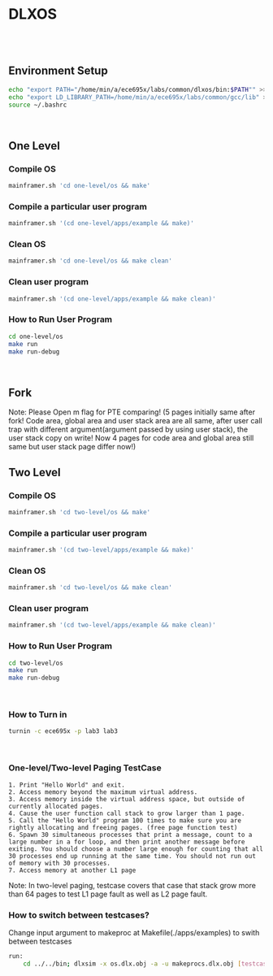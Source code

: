 # DLXOS
<br /><br />


## Environment Setup
```bash
echo "export PATH="/home/min/a/ece695x/labs/common/dlxos/bin:$PATH"" >> ~/.bashrc
echo "export LD_LIBRARY_PATH=/home/min/a/ece695x/labs/common/gcc/lib" >> ~/.bashrc
source ~/.bashrc
```
<br />


## One Level
### Compile OS
```bash
mainframer.sh 'cd one-level/os && make'
```
### Compile a particular user program
```bash
mainframer.sh '(cd one-level/apps/example && make)'
```
### Clean OS
```bash
mainframer.sh 'cd one-level/os && make clean'
```
### Clean user program
```bash
mainframer.sh '(cd one-level/apps/example && make clean)'
```
### How to Run User Program 
```bash
cd one-level/os
make run
make run-debug
```
<br />


## Fork
Note: Please Open m flag for PTE comparing! (5 pages initially same after fork! Code area, global area and user stack area are all same, after user call trap with different argument(argument passed by using user stack), the user stack copy on write! Now 4 pages for code area and global area still same but user stack page differ now!)
<br />


## Two Level
### Compile OS
```bash
mainframer.sh 'cd two-level/os && make'
```
### Compile a particular user program
```bash
mainframer.sh '(cd two-level/apps/example && make)'
```
### Clean OS
```bash
mainframer.sh 'cd two-level/os && make clean'
```
### Clean user program
```bash
mainframer.sh '(cd two-level/apps/example && make clean)'
```
### How to Run User Program 
```bash
cd two-level/os
make run
make run-debug
```
<br />


### How to Turn in
```bash
turnin -c ece695x -p lab3 lab3
```
<br />


### One-level/Two-level Paging TestCase
```
1. Print "Hello World" and exit.
2. Access memory beyond the maximum virtual address.
3. Access memory inside the virtual address space, but outside of currently allocated pages.
4. Cause the user function call stack to grow larger than 1 page.
5. Call the "Hello World" program 100 times to make sure you are rightly allocating and freeing pages. (free page function test)
6. Spawn 30 simultaneous processes that print a message, count to a large number in a for loop, and then print another message before exiting. You should choose a number large enough for counting that all 30 processes end up running at the same time. You should not run out of memory with 30 processes.
7. Access memory at another L1 page
```
Note: In two-level paging, testcase covers that case that stack grow more than 64 pages to test L1 page fault as well as L2 page fault.
<br />


### How to switch between testcases?
Change input argument to makeproc at Makefile(./apps/examples) to swith between testcases
```bash
run:
	cd ../../bin; dlxsim -x os.dlx.obj -a -u makeprocs.dlx.obj [testcase_number]; ee469_fixterminal
```